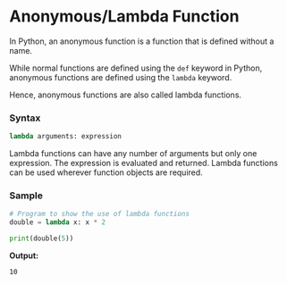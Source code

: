 # Anonymous/Lambda Function

In Python, an anonymous function is a function that is defined without a name.

While normal functions are defined using the `def` keyword in Python, anonymous functions are defined using the `lambda` keyword.

Hence, anonymous functions are also called lambda functions.

### Syntax

```python
lambda arguments: expression
```

Lambda functions can have any number of arguments but only one expression. The expression is evaluated and returned. Lambda functions can be used wherever function objects are required.

### Sample

```python
# Program to show the use of lambda functions
double = lambda x: x * 2

print(double(5))
```

**Output:**

```
10
```

